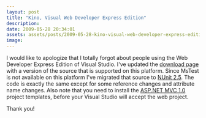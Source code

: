 ```yaml
---
layout: post
title: "Kino, Visual Web Developer Express Edition"
description:
date: 2009-05-28 20:34:01
assets: assets/posts/2009-05-28-kino-visual-web-developer-express-edition
image: 
---
```


I would like to apologize that I totally forgot about people using the Web Developer Express Edition of Visual Studio. I've updated the [download page](/kino/ "Kino") with a version of the source that is supported on this platform.  Since MsTest is not available on this platform I've migrated that source to [NUnit 2.5](http://www.nunit.org/). The code is exactly the same except for some reference changes and attribute name changes.  Also note that you need to install the [ASP.NET MVC 1.0](http://www.microsoft.com/downloads/details.aspx?FamilyID=53289097-73ce-43bf-b6a6-35e00103cb4b&displaylang=en) project templates, before your Visual Studio will accept the web project.

Thank you!
